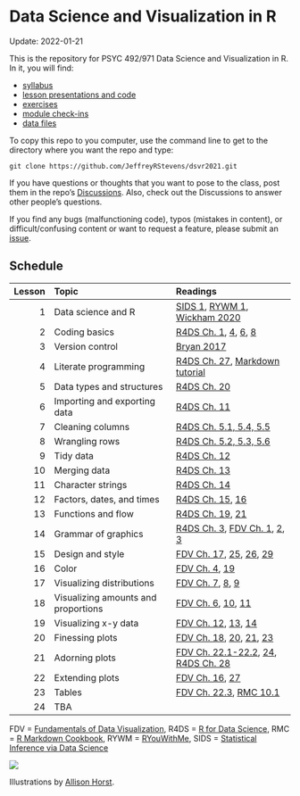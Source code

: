 
# Data Science and Visualization in R

Update: 2022-01-21

This is the repository for PSYC 492/971 Data Science and Visualization
in R. In it, you will find:

-   [syllabus](https://github.com/JeffreyRStevens/dsvr2021/blob/main/docs/syllabus.pdf)
-   [lesson presentations and
    code](https://github.com/JeffreyRStevens/dsvr2021/tree/main/docs/lesson)
-   [exercises](https://github.com/JeffreyRStevens/dsvr2021/tree/main/inst/tutorials)
-   [module
    check-ins](https://github.com/JeffreyRStevens/dsvr2021/tree/main/docs/checkins)
-   [data
    files](https://github.com/JeffreyRStevens/dsvr2021/tree/main/data)

To copy this repo to you computer, use the command line to get to the
directory where you want the repo and type:

`git clone https://github.com/JeffreyRStevens/dsvr2021.git`

If you have questions or thoughts that you want to pose to the class,
post them in the repo’s
[Discussions](https://github.com/JeffreyRStevens/dsvr2021/discussions).
Also, check out the Discussions to answer other people’s questions.

If you find any bugs (malfunctioning code), typos (mistakes in content),
or difficult/confusing content or want to request a feature, please
submit an [issue](https://github.com/JeffreyRStevens/dsvr2021/issues).

## Schedule

| Lesson | Topic                               | Readings                                                                                                                                                                                                                                                        |
|-------:|:------------------------------------|:----------------------------------------------------------------------------------------------------------------------------------------------------------------------------------------------------------------------------------------------------------------|
|      1 | Data science and R                  | [SIDS 1](https://moderndive.netlify.app/1-getting-started.html), [RYWM 1](https://rladiessydney.org/courses/ryouwithme/01-basicbasics-1/), [Wickham 2020](https://tidyverse.tidyverse.org/articles/manifesto.html)                                              |
|      2 | Coding basics                       | [R4DS Ch. 1](https://r4ds.had.co.nz/introduction.html), [4](https://r4ds.had.co.nz/workflow-basics.html), [6](https://r4ds.had.co.nz/workflow-scripts.html), [8](https://r4ds.had.co.nz/workflow-projects.html)                                                 |
|      3 | Version control                     | [Bryan 2017](https://doi.org/10.7287/peerj.preprints.3159v2)                                                                                                                                                                                                    |
|      4 | Literate programming                | [R4DS Ch. 27](https://r4ds.had.co.nz/r-markdown.html), [Markdown tutorial](https://commonmark.org/help/tutorial/)                                                                                                                                               |
|      5 | Data types and structures           | [R4DS Ch. 20](https://r4ds.had.co.nz/vectors.html)                                                                                                                                                                                                              |
|      6 | Importing and exporting data        | [R4DS Ch. 11](https://r4ds.had.co.nz/data-import.html)                                                                                                                                                                                                          |
|      7 | Cleaning columns                    | [R4DS Ch. 5.1, 5.4, 5.5](https://r4ds.had.co.nz/transform.html)                                                                                                                                                                                                 |
|      8 | Wrangling rows                      | [R4DS Ch. 5.2, 5.3, 5.6](https://r4ds.had.co.nz/transform.html)                                                                                                                                                                                                 |
|      9 | Tidy data                           | [R4DS Ch. 12](https://r4ds.had.co.nz/tidy-data.html)                                                                                                                                                                                                            |
|     10 | Merging data                        | [R4DS Ch. 13](https://r4ds.had.co.nz/relational-data.html)                                                                                                                                                                                                      |
|     11 | Character strings                   | [R4DS Ch. 14](https://r4ds.had.co.nz/strings.html)                                                                                                                                                                                                              |
|     12 | Factors, dates, and times           | [R4DS Ch. 15](https://r4ds.had.co.nz/factors.html), [16](https://r4ds.had.co.nz/dates-and-times.html)                                                                                                                                                           |
|     13 | Functions and flow                  | [R4DS Ch. 19](https://r4ds.had.co.nz/functions.html), [21](https://r4ds.had.co.nz/iteration.html)                                                                                                                                                               |
|     14 | Grammar of graphics                 | [R4DS Ch. 3](https://r4ds.had.co.nz/data-visualisation.html), [FDV Ch. 1](https://clauswilke.com/dataviz/introduction.html), [2](https://clauswilke.com/dataviz/aesthetic-mapping.html), [3](https://clauswilke.com/dataviz/coordinate-systems-axes.html)       |
|     15 | Design and style                    | [FDV Ch. 17](https://clauswilke.com/dataviz/proportional-ink.html), [25](https://clauswilke.com/dataviz/avoid-line-drawings.html), [26](https://clauswilke.com/dataviz/no-3d.html), [29](https://clauswilke.com/dataviz/telling-a-story.html)                   |
|     16 | Color                               | [FDV Ch. 4](https://clauswilke.com/dataviz/color-basics.html), [19](https://clauswilke.com/dataviz/color-pitfalls.html)                                                                                                                                         |
|     17 | Visualizing distributions           | [FDV Ch. 7](https://clauswilke.com/dataviz/histograms-density-plots.html), [8](https://clauswilke.com/dataviz/ecdf-qq.html), [9](https://clauswilke.com/dataviz/boxplots-violins.html)                                                                          |
|     18 | Visualizing amounts and proportions | [FDV Ch. 6](https://clauswilke.com/dataviz/visualizing-amounts.html), [10](https://clauswilke.com/dataviz/visualizing-proportions.html), [11](https://clauswilke.com/dataviz/nested-proportions.html)                                                           |
|     19 | Visualizing x-y data                | [FDV Ch. 12](https://clauswilke.com/dataviz/visualizing-associations.html), [13](https://clauswilke.com/dataviz/time-series.html), [14](https://clauswilke.com/dataviz/visualizing-trends.html)                                                                 |
|     20 | Finessing plots                     | [FDV Ch. 18](https://clauswilke.com/dataviz/overlapping-points.html), [20](https://clauswilke.com/dataviz/redundant-coding.html), [21](https://clauswilke.com/dataviz/multi-panel-figures.html), [23](https://clauswilke.com/dataviz/balance-data-context.html) |
|     21 | Adorning plots                      | [FDV Ch. 22.1-22.2](https://clauswilke.com/dataviz/figure-titles-captions.html), [24](https://clauswilke.com/dataviz/small-axis-labels.html), [R4DS Ch. 28](https://r4ds.had.co.nz/graphics-for-communication.html)                                             |
|     22 | Extending plots                     | [FDV Ch. 16](https://clauswilke.com/dataviz/visualizing-uncertainty.html), [27](https://clauswilke.com/dataviz/image-file-formats.html)                                                                                                                         |
|     23 | Tables                              | [FDV Ch. 22.3](https://clauswilke.com/dataviz/figure-titles-captions.html#tables), [RMC 10.1](https://bookdown.org/yihui/rmarkdown-cookbook/kable.html)                                                                                                         |
|     24 | TBA                                 |                                                                                                                                                                                                                                                                 |

FDV = [Fundamentals of Data
Visualization](https://clauswilke.com/dataviz), R4DS = [R for Data
Science](https://r4ds.had.co.nz/), RMC = [R Markdown
Cookbook](https://bookdown.org/yihui/rmarkdown-cookbook), RYWM =
[RYouWithMe](https://rladiessydney.org/courses/ryouwithme/), SIDS =
[Statistical Inference via Data
Science](https://moderndive.netlify.app/)

![](docs/meetings/images/monster_support_allisonhorst.jpg)

Illustrations by [Allison Horst](https://www.allisonhorst.com/).
